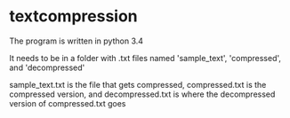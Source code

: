 # textcompression
The program is written in python 3.4

It needs to be in a folder with .txt files named 'sample_text', 'compressed', and 'decompressed'

sample_text.txt is the file that gets compressed, compressed.txt is the compressed version, and decompressed.txt is where the decompressed version of compressed.txt goes
